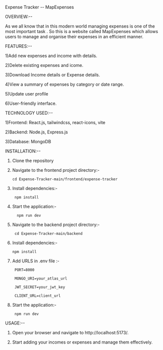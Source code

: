 Expense Tracker -- MapExpenses



OVERVIEW:--



As we all know that in this modern world managing expenses is one of the most important task .
So this is a website called MapExpenses which allows users to manage and organise their expenses in an efficient manner.






FEATURES:--



1)Add new expenses and income with details.

2)Delete existing expenses and icome.

3)Download Income details or Expense details.

4)View a summary of expenses by category or date range.

5)Update user profile

6)User-friendly interface.


 


TECHNOLOGY USED:--



1)Frontend: React.js, tailwindcss, react-icons, vite

2)Backend: Node.js, Express.js

3)Database: MongoDB





INSTALLATION:--



1) Clone the repository
   
2) Navigate to the frontend project directory:-

       cd Expense-Tracker-main/frontend/expense-tracker

3) Install dependencies:-
   
        npm install
  
4) Start the application:-
   
         npm run dev
 
5) Navigate to the backend project directory:-
   
        cd Expense-Tracker-main/backend
 
6) Install dependencies:-
   
       npm install
 
7) Add URLS in .env file :-

        PORT=8000

        MONGO_URI=your_atlas_url

        JWT_SECRET=your_jwt_key

        CLIENT_URL=client_url

8) Start the application:-
   
        npm run dev





USAGE:--



1) Open your browser and navigate to  http://localhost:5173/.

2) Start adding your incomes or expenses and manage them effectively.
